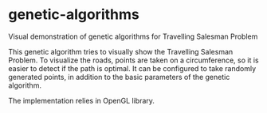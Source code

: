 # genetic-algorithms
Visual demonstration of genetic algorithms for Travelling Salesman Problem

This genetic algorithm tries to visually show the Travelling Salesman Problem. 
To visualize the roads, points are taken on a circumference, so it is easier to detect if the path is optimal. 
It can be configured to take randomly generated points, in addition to the basic parameters of the genetic algorithm.

The implementation relies in OpenGL library.
